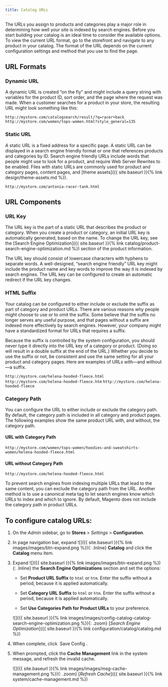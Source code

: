 ```yaml
---
title: Catalog URLs
---
```


The URLs you assign to products and categories play a major role in determining how well your site is indexed by search engines. Before you start building your catalog is an ideal time to consider the available options. To view the current URL format, go to the storefront and navigate to any product in your catalog. The format of the URL depends on the current configuration settings and method that you use to find the page.

## URL Formats

### Dynamic URL

A dynamic URL is created “on the fly” and might include a query string with variables for the product ID, sort order, and the page where the request was made. When a customer searches for a product in your store, the resulting URL might look something like this:

`http://mystore.com/catalogsearch/result/?q=racer+back`
`http://mystore.com/women/tops-women.html?style_general=135`

### Static URL

A static URL is a fixed address for a specific page. A static URL can be displayed in a search engine friendly format or one that references products and categories by ID. Search engine friendly URLs include words that people might use to look for a product, and require Web Server Rewrites to be enabled. Files with static URLs are commonly used for product and category pages, content pages, and [theme assets]({{ site.baseurl }}{% link design/theme-assets.md %}).

`http://mystore.com/antonia-racer-tank.html`

## URL Components

### URL Key

The URL key is the part of a static URL that describes the product or category. When you create a product or category, an initial URL key is automatically generated, based on the name. To change the URL key, see the [Search Engine Optimization]({{ site.baseurl }}{% link catalog/product-search-engine-optimization.md %}) section of the product information.

The URL key should consist of lowercase characters with hyphens to separate words. A well-designed, “search engine friendly” URL key might include the product name and key words to improve the way it is indexed by search engines. The URL key can be configured to create an automatic redirect if the URL key changes.

### HTML Suffix

Your catalog can be configured to either include or exclude the suffix as part of category and product URLs. There are various reasons why people might choose to use or to omit the suffix. Some believe that the suffix no longer serves any useful purpose, and that pages without a suffix are indexed more effectively by search engines. However, your company might have a standardized format for URLs that requires a suffix.

Because the suffix is controlled by the system configuration, you should never type it directly into the URL key of a category or product. (Doing so will result in a double suffix at the end of the URL.) Whether you decide to use the suffix or not, be consistent and use the same setting for all your product and category pages. Here are examples of URLs with—and without—a suffix.

`http://mystore.com/helena-hooded-fleece.html`
`http://mystore.com/helena-hooded-fleece.htm`
`http://mystore.com/helena-hooded-fleece`

### Category Path

You can configure the URL to either include or exclude the category path. By default, the category path is included in all category and product pages. The following examples show the same product URL with, and without, the category path.

#### URL with Category Path
  
`http://mystore.com/women/tops-women/hoodies-and-sweatshirts-women/helena-hooded-fleece.html`
  
#### URL without Category Path
  
`http://mystore.com/helena-hooded-fleece.html`

To prevent search engines from indexing multiple URLs that lead to the same content, you can exclude the category path from the URL. Another method is to use a canonical meta tag to let search engines know which URLs to index and which to ignore. By default, Magento does not include the category path in product URLs.

## To configure catalog URLs:

1. On the _Admin_ sidebar, go to **Stores** > _Settings_ > **Configuration**.

1. In page navigation bar, expand ![]({{ site.baseurl }}{% link images/images/btn-expand.png %}){: .Inline} **Catalog** and click the **Catalog** menu item.

1. Expand ![]({{ site.baseurl }}{% link images/images/btn-expand.png %}){: .Inline} the **Search Engine Optimizations** section and set the options:

   - Set **Product URL Suffix** to `html` or `htm`. Enter the suffix without a period, because it is applied automatically.

   - Set **Category URL Suffix** to `html` or `htm`. Enter the suffix without a period, because it is applied automatically.

   - Set **Use Categories Path for Product URLs** to your preference.

   ![]({{ site.baseurl }}{% link images/images/config-catalog-catalog-search-engine-optimization.png %}){: .zoom}
   [_Search Engine Optimization_]({{ site.baseurl }}{% link configuration/catalog/catalog.md %})

1. When complete, click <span class="btn"> Save Config </span>.

1. When prompted, click the **Cache Management** link in the system message, and refresh the invalid cache.

   ![]({{ site.baseurl }}{% link images/images/msg-cache-management.png %}){: .zoom}
   [_Refresh Cache_]({{ site.baseurl }}{% link system/cache-management.md %})
